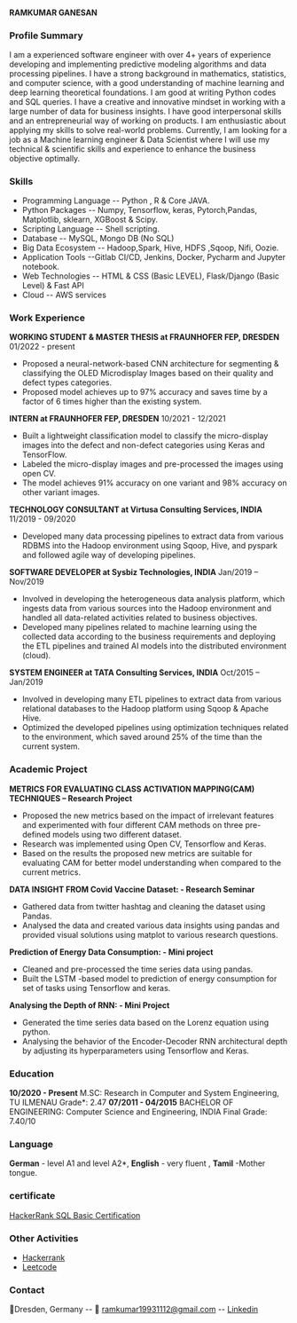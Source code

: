 #### RAMKUMAR GANESAN

### Profile Summary

I am a experienced software engineer with over 4+ years of experience developing and implementing predictive modeling algorithms and data processing pipelines. I have a strong background in mathematics, statistics, and computer science, with a good understanding of machine learning and deep learning theoretical foundations. I am good at writing Python codes and SQL queries. I have a creative and innovative mindset in working with a large number of data for business insights. I have good interpersonal skills and an entrepreneurial way of working on products. I am enthusiastic about applying my skills to solve real-world problems. Currently, I am looking for a job as a Machine learning engineer & Data Scientist where I will use my technical & scientific skills and experience to enhance the business objective optimally.

### Skills

- Programming Language -- Python , R & Core JAVA.
- Python Packages      -- Numpy, Tensorflow, keras, Pytorch,Pandas, Matplotlib, sklearn, XGBoost & Scipy.
- Scripting Language	   -- Shell scripting.
- Database    		       -- MySQL, Mongo DB (No SQL)
- Big Data Ecosystem   	-- Hadoop,Spark, Hive, HDFS ,Sqoop, Nifi, Oozie.
- Application Tools       --Gitlab CI/CD, Jenkins, Docker, Pycharm and Jupyter notebook.
- Web Technologies        -- HTML & CSS (Basic LEVEL), Flask/Django (Basic Level) & Fast API 
- Cloud                   -- AWS services


### Work Experience

**WORKING STUDENT & MASTER THESIS at FRAUNHOFER FEP, DRESDEN**   01/2022 - present
- Proposed a neural-network-based CNN architecture for segmenting & classifying the OLED Microdisplay Images based on their quality and defect types categories. 
- Proposed model achieves up to 97% accuracy and saves time by a factor of 6 times higher than the existing system.

**INTERN at FRAUNHOFER FEP, DRESDEN**   10/2021 - 12/2021

- Built a lightweight classification model to classify the micro-display images into the defect and non-defect categories using Keras and TensorFlow.
- Labeled the micro-display images and pre-processed the images using open CV.
- The model achieves 91% accuracy on one variant and 98% accuracy on other variant images.

**TECHNOLOGY CONSULTANT at Virtusa Consulting Services, INDIA**    11/2019 - 09/2020

- Developed many data processing pipelines to extract data from various RDBMS into the Hadoop environment using Sqoop, Hive, and pyspark and followed agile way of    developing pipelines.

**SOFTWARE DEVELOPER at Sysbiz Technologies, INDIA**    Jan/2019 – Nov/2019

- Involved in developing the heterogeneous data analysis platform, which ingests data from various sources into the Hadoop environment and handled all data-related activities related to business objectives.
- Developed many pipelines related to machine learning using the collected data according to the business requirements and deploying the ETL pipelines and trained AI models into the distributed environment (cloud).

**SYSTEM ENGINEER at TATA Consulting Services, INDIA**   Oct/2015 – Jan/2019

- Involved in developing many ETL pipelines to extract data from various relational databases to the Hadoop platform using Sqoop & Apache Hive.
- Optimized the developed pipelines using optimization techniques related to the environment, which saved around 25% of the time than the current system.


### Academic Project
**METRICS FOR EVALUATING CLASS ACTIVATION MAPPING(CAM) TECHNIQUES – Research Project**
-	Proposed the new metrics based on the impact of irrelevant features and experimented with four different CAM methods on three pre-defined models using two different dataset.
-	Research was implemented using Open CV, Tensorflow and Keras.
-	Based on the results the proposed new metrics are suitable for evaluating CAM for better model understanding when compared to the current metrics.

**DATA INSIGHT FROM Covid Vaccine Dataset:  - Research Seminar** 
-	 Gathered data from twitter hashtag and cleaning the dataset using Pandas.
-	 Analysed the data and created various data insights using pandas and provided visual solutions using matplot to various research questions. 

**Prediction of Energy Data Consumption:  - Mini project**
-	Cleaned and pre-processed the time series data using pandas.
-	Built the LSTM -based model to prediction of energy consumption for set of tasks using Tensorflow and keras.

**Analysing the Depth of RNN: - Mini Project**
-	Generated the time series data based on the Lorenz equation using python.
-	 Analysing the behavior of the Encoder-Decoder RNN architectural depth by adjusting its hyperparameters using Tensorflow and Keras.

### Education

**10/2020 - Present**       M.SC: Research in Computer and System Engineering, TU ILMENAU            Grade*: 2.47
**07/2011 - 04/2015**     BACHELOR OF ENGINEERING: Computer Science and Engineering, INDIA    Final Grade: 7.40/10 

### Language
**German** - level A1 and level A2*, **English** - very fluent , **Tamil** -Mother tongue.

### certificate
[HackerRank SQL Basic Certification ](https://www.hackerrank.com/certificates/db9e5d453d0d)

### Other Activities
- [Hackerrank](https://www.hackerrank.com/ramblackgroove)
- [Leetcode](https://leetcode.com/ramblackgroove/)
 
### Contact  
📍Dresden, Germany -- 📧 ramkumar19931112@gmail.com -- [Linkedin](https://www.linkedin.com/in/ram-kumar-869707a1/)
